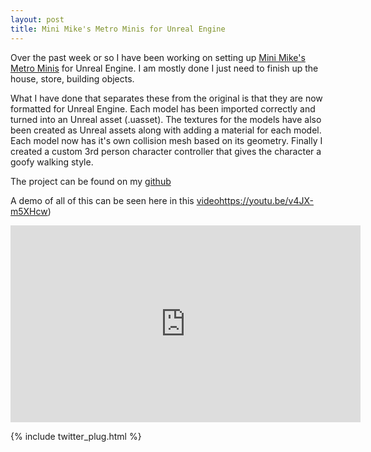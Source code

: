```yaml
---
layout: post
title: Mini Mike's Metro Minis for Unreal Engine
---
```


Over the past week or so I have been working on setting up [Mini Mike's Metro Minis](http://mikelovesrobots.github.io/mmmm/) for Unreal Engine. I am mostly done I just need to finish up the house, store, building objects.

What I have done that separates these from the original is that they are now formatted for Unreal Engine. Each model has been imported correctly and turned into an Unreal asset (.uasset). The textures for the models have also been created as Unreal assets along with adding a material for each model. Each model now has it's own collision mesh based on its geometry. Finally I created a custom 3rd person character controller that gives the character a goofy walking style.

The project can be found on my [github](https://github.com/jamolnng/mmmm)

A demo of all of this can be seen here in this [video]()https://youtu.be/v4JX-m5XHcw)

<iframe width="560" height="315" src="https://www.youtube.com/embed/v4JX-m5XHcw" frameborder="0" allowfullscreen></iframe>

{% include twitter_plug.html %}